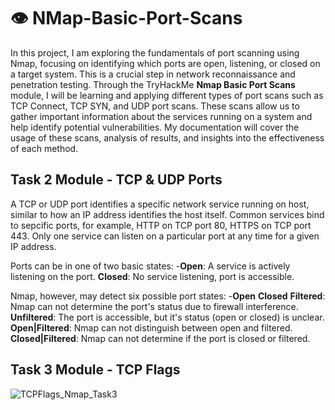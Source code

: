 # 👁️ NMap-Basic-Port-Scans

In this project, I am exploring the fundamentals of port scanning using Nmap, focusing on identifying which ports are open, listening, or closed on a target system. This is a crucial step in network reconnaissance and penetration testing. Through the TryHackMe **Nmap Basic Port Scans** module, I will be learning and applying different types of port scans such as TCP Connect, TCP SYN, and UDP port scans. These scans allow us to gather important information about the services running on a system and help identify potential vulnerabilities. My documentation will cover the usage of these scans, analysis of results, and insights into the effectiveness of each method.

## **Task 2 Module - TCP & UDP Ports**

A TCP or UDP port identifies a specific network service running on host, similar to how an IP address identifies the host itself. Common services bind to sepcific ports, for example, HTTP on TCP port 80, HTTPS on TCP port 443. Only one service can listen on a particular port at any time for a given IP address.

Ports can be in one of two basic states:
-**Open**: A service is actively listening on the port.
**Closed**: No service listening, port is accessible.

Nmap, however, may detect six possible port states:
-**Open**
**Closed**
**Filtered**: Nmap can not determine the port's status due to firewall interference.
**Unfiltered**: The port is accessible, but it's status (open or closed) is unclear.
**Open|Filtered**: Nmap can not distinguish between open and filtered.
**Closed|Filtered**: Nmap can not determine if the port is closed or filtered.

## **Task 3 Module - TCP Flags**

![TCPFlags_Nmap_Task3](https://github.com/user-attachments/assets/70447113-a800-433b-bc23-761917795d20)
